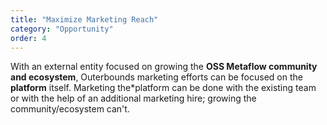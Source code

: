 ```yaml
---
title: "Maximize Marketing Reach"
category: "Opportunity"
order: 4
---
```


With an external entity focused on growing the **OSS Metaflow community and ecosystem**, Outerbounds marketing efforts can be focused on the **platform** itself. Marketing the*platform can be done with the existing team or with the help of an additional marketing hire; growing the community/ecosystem can't.
